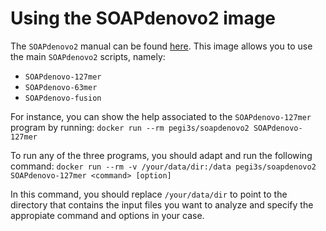 # Using the SOAPdenovo2 image

The `SOAPdenovo2` manual can be found [here](https://github.com/aquaskyline/SOAPdenovo2). This image allows you to use the main `SOAPdenovo2` scripts, namely:
- `SOAPdenovo-127mer`
- `SOAPdenovo-63mer`
- `SOAPdenovo-fusion`

For instance, you can show the help associated to the `SOAPdenovo-127mer` program by running: `docker run --rm pegi3s/soapdenovo2 SOAPdenovo-127mer`

To run any of the three programs, you should adapt and run the following command: `docker run --rm -v /your/data/dir:/data pegi3s/soapdenovo2 SOAPdenovo-127mer <command> [option]`

In this command, you should replace `/your/data/dir` to point to the directory that contains the input files you want to analyze and specify the appropiate command and options in your case.